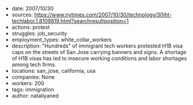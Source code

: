 - date: 2007/10/30
- sources: https://www.nytimes.com/2007/10/30/technology/30iht-techlabor.1.8109819.html?searchresultposition=1
- actions: protest
- struggles: job_security
- employment_types: white_collar_workers
- description: "Hundreds" of immigrant tech workers protested H1B visa caps on the streets of San Jose carrying banners and signs. A shortage of H1B visas has led to insecure working conditions and labor shortages among tech firms.
- locations: san_jose, california, usa
- companies: None
- workers: 200
- tags: immigration
- author: nataliyaned
